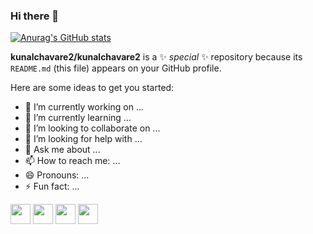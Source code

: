 ### Hi there 👋

[![Anurag's GitHub stats](https://github-readme-stats.vercel.app/api?username=kunalchavare2)](https://github.com/anuraghazra/github-readme-stats)



**kunalchavare2/kunalchavare2** is a ✨ _special_ ✨ repository because its `README.md` (this file) appears on your GitHub profile.

Here are some ideas to get you started:

- 🔭 I’m currently working on ...
- 🌱 I’m currently learning ...
- 👯 I’m looking to collaborate on ...
- 🤔 I’m looking for help with ...
- 💬 Ask me about ...
- 📫 How to reach me: ...
- 😄 Pronouns: ...
- ⚡ Fun fact: ...

<img height="32" width="32" src="https://cdn.jsdelivr.net/npm/simple-icons@v4/icons/Flutter.svg" />
<img height="32" width="32" src="https://unpkg.com/simple-icons@v4/icons/Flutter.svg" />
<img height="32" width="32" src="https://cdn.jsdelivr.net/npm/simple-icons@v4/icons/simpleicons.svg" />
<img height="32" width="32" src="https://unpkg.com/simple-icons@v4/icons/simpleicons.svg" />
